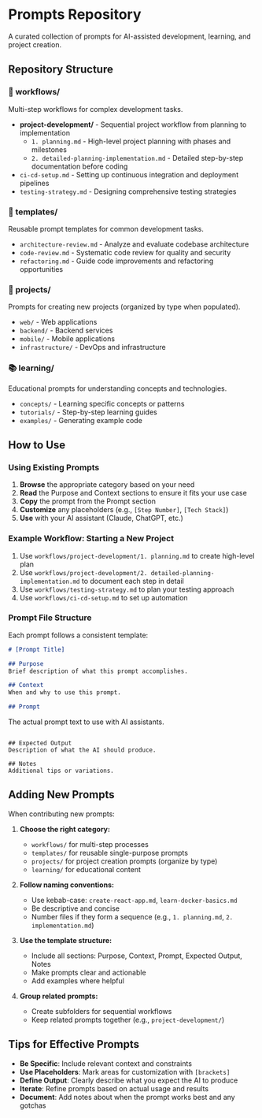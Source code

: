 # Prompts Repository

A curated collection of prompts for AI-assisted development, learning, and project creation.

## Repository Structure

### 🔄 workflows/
Multi-step workflows for complex development tasks.

- **project-development/** - Sequential project workflow from planning to implementation
  - `1. planning.md` - High-level project planning with phases and milestones
  - `2. detailed-planning-implementation.md` - Detailed step-by-step documentation before coding
- `ci-cd-setup.md` - Setting up continuous integration and deployment pipelines
- `testing-strategy.md` - Designing comprehensive testing strategies

### 📝 templates/
Reusable prompt templates for common development tasks.

- `architecture-review.md` - Analyze and evaluate codebase architecture
- `code-review.md` - Systematic code review for quality and security
- `refactoring.md` - Guide code improvements and refactoring opportunities

### 📁 projects/
Prompts for creating new projects (organized by type when populated).

- `web/` - Web applications
- `backend/` - Backend services
- `mobile/` - Mobile applications
- `infrastructure/` - DevOps and infrastructure

### 📚 learning/
Educational prompts for understanding concepts and technologies.

- `concepts/` - Learning specific concepts or patterns
- `tutorials/` - Step-by-step learning guides
- `examples/` - Generating example code

## How to Use

### Using Existing Prompts

1. **Browse** the appropriate category based on your need
2. **Read** the Purpose and Context sections to ensure it fits your use case
3. **Copy** the prompt from the Prompt section
4. **Customize** any placeholders (e.g., `[Step Number]`, `[Tech Stack]`)
5. **Use** with your AI assistant (Claude, ChatGPT, etc.)

### Example Workflow: Starting a New Project

1. Use `workflows/project-development/1. planning.md` to create high-level plan
2. Use `workflows/project-development/2. detailed-planning-implementation.md` to document each step in detail
3. Use `workflows/testing-strategy.md` to plan your testing approach
4. Use `workflows/ci-cd-setup.md` to set up automation

### Prompt File Structure

Each prompt follows a consistent template:

```markdown
# [Prompt Title]

## Purpose
Brief description of what this prompt accomplishes.

## Context
When and why to use this prompt.

## Prompt
```
The actual prompt text to use with AI assistants.
```

## Expected Output
Description of what the AI should produce.

## Notes
Additional tips or variations.
```

## Adding New Prompts

When contributing new prompts:

1. **Choose the right category:**
   - `workflows/` for multi-step processes
   - `templates/` for reusable single-purpose prompts
   - `projects/` for project creation prompts (organize by type)
   - `learning/` for educational content

2. **Follow naming conventions:**
   - Use kebab-case: `create-react-app.md`, `learn-docker-basics.md`
   - Be descriptive and concise
   - Number files if they form a sequence (e.g., `1. planning.md`, `2. implementation.md`)

3. **Use the template structure:**
   - Include all sections: Purpose, Context, Prompt, Expected Output, Notes
   - Make prompts clear and actionable
   - Add examples where helpful

4. **Group related prompts:**
   - Create subfolders for sequential workflows
   - Keep related prompts together (e.g., `project-development/`)

## Tips for Effective Prompts

- **Be Specific**: Include relevant context and constraints
- **Use Placeholders**: Mark areas for customization with `[brackets]`
- **Define Output**: Clearly describe what you expect the AI to produce
- **Iterate**: Refine prompts based on actual usage and results
- **Document**: Add notes about when the prompt works best and any gotchas